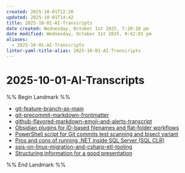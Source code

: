 ```yaml
---
created: 2025-10-01T12:20
updated: 2025-10-01T14:42
title: 2025-10-01-AI-Transcripts
date created: Wednesday, October 1st 2025, 7:20:18 pm
date modified: Wednesday, October 1st 2025, 9:42:01 pm
aliases:
  - 2025-10-01-AI-Transcripts
linter-yaml-title-alias: 2025-10-01-AI-Transcripts
---
```



# 2025-10-01-AI-Transcripts

%% Begin Landmark %%
- [git-feature-branch-as-main](./git-feature-branch-as-main.md)
- [git-precommit-markdown-frontmatter](./git-precommit-markdown-frontmatter.md)
- [github-flavored-markdown-emoji-and-alerts-transcript](./github-flavored-markdown-emoji-and-alerts-transcript.md)
- [Obsidian plugins for ID-based filenames and flat-folder workflows](./obsidian-id-filenames-flat-folder-transcript.md)
- [PowerShell script for Git commits test scanning and bisect variant](./PowerShell%20script%20for%20Git%20commits%20test%20scanning%20and%20bisect%20variant.md)
- [Pros and cons of running .NET inside SQL Server (SQL CLR)](./sql-clr-pros-and-cons.md)
- [ssis-on-linux-migration-and-csharp-etl-tooling](./ssis-on-linux-migration-and-csharp-etl-tooling.md)
- [Structuring information for a good presentation](./structuring-information-for-presentations-transcript.md)

%% End Landmark %%
